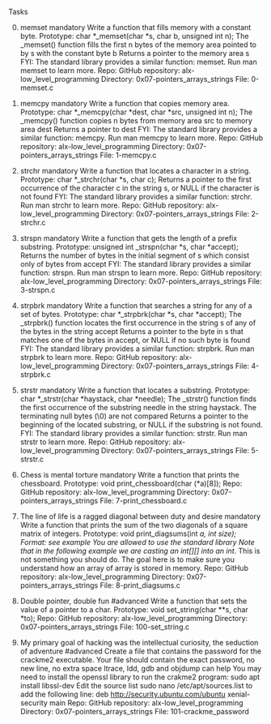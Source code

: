 Tasks

0. memset
mandatory
Write a function that fills memory with a constant byte.
Prototype: char *_memset(char *s, char b, unsigned int n);
The _memset() function fills the first n bytes of the memory area pointed to by s with the constant byte b
Returns a pointer to the memory area s
FYI: The standard library provides a similar function: memset. Run man memset to learn more.
Repo:
GitHub repository: alx-low_level_programming
Directory: 0x07-pointers_arrays_strings
File: 0-memset.c
    
1. memcpy
mandatory
Write a function that copies memory area.
Prototype: char *_memcpy(char *dest, char *src, unsigned int n);
The _memcpy() function copies n bytes from memory area src to memory area dest
Returns a pointer to dest
FYI: The standard library provides a similar function: memcpy. Run man memcpy to learn more.
Repo:
GitHub repository: alx-low_level_programming
Directory: 0x07-pointers_arrays_strings
File: 1-memcpy.c
    
2. strchr
mandatory
Write a function that locates a character in a string.
Prototype: char *_strchr(char *s, char c);
Returns a pointer to the first occurrence of the character c in the string s, or NULL if the character is not found
FYI: The standard library provides a similar function: strchr. Run man strchr to learn more.
Repo:
GitHub repository: alx-low_level_programming
Directory: 0x07-pointers_arrays_strings
File: 2-strchr.c
    
3. strspn
mandatory
Write a function that gets the length of a prefix substring.
Prototype: unsigned int _strspn(char *s, char *accept);
Returns the number of bytes in the initial segment of s which consist only of bytes from accept
FYI: The standard library provides a similar function: strspn. Run man strspn to learn more.
Repo:
GitHub repository: alx-low_level_programming
Directory: 0x07-pointers_arrays_strings
File: 3-strspn.c
    
4. strpbrk
mandatory
Write a function that searches a string for any of a set of bytes.
Prototype: char *_strpbrk(char *s, char *accept);
The _strpbrk() function locates the first occurrence in the string s of any of the bytes in the string accept
Returns a pointer to the byte in s that matches one of the bytes in accept, or NULL if no such byte is found
FYI: The standard library provides a similar function: strpbrk. Run man strpbrk to learn more.
Repo:
GitHub repository: alx-low_level_programming
Directory: 0x07-pointers_arrays_strings
File: 4-strpbrk.c
    
5. strstr
mandatory
Write a function that locates a substring.
Prototype: char *_strstr(char *haystack, char *needle);
The _strstr() function finds the first occurrence of the substring needle in the string haystack. The terminating null bytes (\0) are not compared
Returns a pointer to the beginning of the located substring, or NULL if the substring is not found.
FYI: The standard library provides a similar function: strstr. Run man strstr to learn more.
Repo:
GitHub repository: alx-low_level_programming
Directory: 0x07-pointers_arrays_strings
File: 5-strstr.c
    
6. Chess is mental torture
mandatory
Write a function that prints the chessboard.
Prototype: void print_chessboard(char (*a)[8]);
Repo:
GitHub repository: alx-low_level_programming
Directory: 0x07-pointers_arrays_strings
File: 7-print_chessboard.c
    
7. The line of life is a ragged diagonal between duty and desire
mandatory
Write a function that prints the sum of the two diagonals of a square matrix of integers.
Prototype: void print_diagsums(int *a, int size);
Format: see example
You are allowed to use the standard library
Note that in the following example we are casting an int[][] into an int*. This is not something you should do. The goal here is to make sure you understand how an array of array is stored in memory.
Repo:
GitHub repository: alx-low_level_programming
Directory: 0x07-pointers_arrays_strings
File: 8-print_diagsums.c
    
8. Double pointer, double fun
#advanced
Write a function that sets the value of a pointer to a char.
Prototype: void set_string(char **s, char *to);
Repo:
GitHub repository: alx-low_level_programming
Directory: 0x07-pointers_arrays_strings
File: 100-set_string.c
   

9. My primary goal of hacking was the intellectual curiosity, the seduction of adventure
#advanced
Create a file that contains the password for the crackme2 executable.
Your file should contain the exact password, no new line, no extra space
ltrace, ldd, gdb and objdump can help
You may need to install the openssl library to run the crakme2 program: sudo apt install libssl-dev
Edit the source list sudo nano /etc/apt/sources.list to add the following line: deb http://security.ubuntu.com/ubuntu xenial-security main 
Repo:
GitHub repository: alx-low_level_programming
Directory: 0x07-pointers_arrays_strings
File: 101-crackme_password